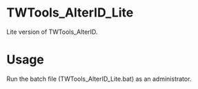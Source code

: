 # TWTools_AlterID_Lite
Lite version of TWTools_AlterID.

# Usage
Run the batch file (TWTools_AlterID_Lite.bat) as an administrator.
